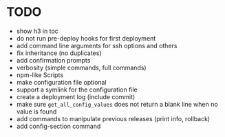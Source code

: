 # TODO

* show h3 in toc
* do not run pre-deploy hooks for first deployment
* add command line arguments for ssh options and others
* fix inheritance (no duplicates)
* add confirmation prompts
* verbosity (simple commands, full commands)
* npm-like Scripts
* make configuration file optional
* support a symlink for the configuration file
* create a deployment log (include commit)
* make sure `get_all_config_values` does not return a blank line when no value is found
* add commands to manipulate previous releases (print info, rollback)
* add config-section command
